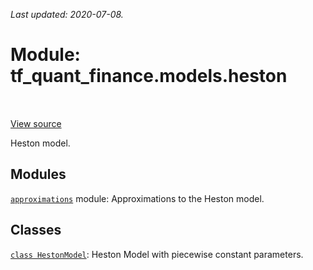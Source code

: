 <!--
This file is generated by a tool. Do not edit directly.
For open-source contributions the docs will be updated automatically.
-->

*Last updated: 2020-07-08.*

<div itemscope itemtype="http://developers.google.com/ReferenceObject">
<meta itemprop="name" content="tf_quant_finance.models.heston" />
<meta itemprop="path" content="Stable" />
</div>

# Module: tf_quant_finance.models.heston

<!-- Insert buttons and diff -->

<table class="tfo-notebook-buttons tfo-api" align="left">
</table>

<a target="_blank" href="https://github.com/google/tf-quant-finance/blob/master/tf_quant_finance/models/heston/__init__.py">View source</a>



Heston model.



## Modules

[`approximations`](../../tf_quant_finance/models/heston/approximations.md) module: Approximations to the Heston model.

## Classes

[`class HestonModel`](../../tf_quant_finance/models/HestonModel.md): Heston Model with piecewise constant parameters.

